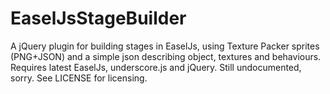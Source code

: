 EaselJsStageBuilder
====================

A jQuery plugin for building stages in EaselJs, using Texture Packer sprites (PNG+JSON) and a simple json describing object, textures and behaviours. Requires latest EaselJs, underscore.js and jQuery. Still undocumented, sorry. See LICENSE for licensing.
